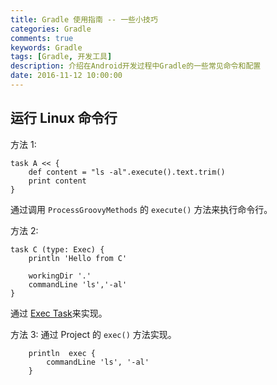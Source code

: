 ```yaml
---
title: Gradle 使用指南 -- 一些小技巧
categories: Gradle
comments: true
keywords: Gradle
tags: [Gradle, 开发工具]
description: 介绍在Android开发过程中Gradle的一些常见命令和配置
date: 2016-11-12 10:00:00
---
```


## 运行 Linux 命令行

方法 1:

```
task A << {
    def content = "ls -al".execute().text.trim()
    print content
}
```

通过调用 `ProcessGroovyMethods` 的 `execute()` 方法来执行命令行。

方法 2:

```
task C (type: Exec) {
    println 'Hello from C'

    workingDir '.'
    commandLine 'ls','-al'
}
```

通过 [Exec Task](https://docs.gradle.org/current/dsl/org.gradle.api.tasks.Exec.html)来实现。

方法 3:
通过 Project 的 `exec()` 方法实现。

```
    println  exec {
        commandLine 'ls', '-al'
    }
```
